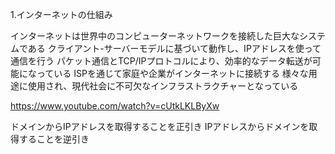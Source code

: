 1.インターネットの仕組み

インターネットは世界中のコンピューターネットワークを接続した巨大なシステムである
クライアント-サーバーモデルに基づいて動作し、IPアドレスを使って通信を行う
パケット通信とTCP/IPプロトコルにより、効率的なデータ転送が可能になっている
ISPを通じて家庭や企業がインターネットに接続する
様々な用途に使用され、現代社会に不可欠なインフラストラクチャーとなっている

https://www.youtube.com/watch?v=cUtkLKLByXw

ドメインからIPアドレスを取得することを正引き
IPアドレスからドメインを取得することを逆引き

